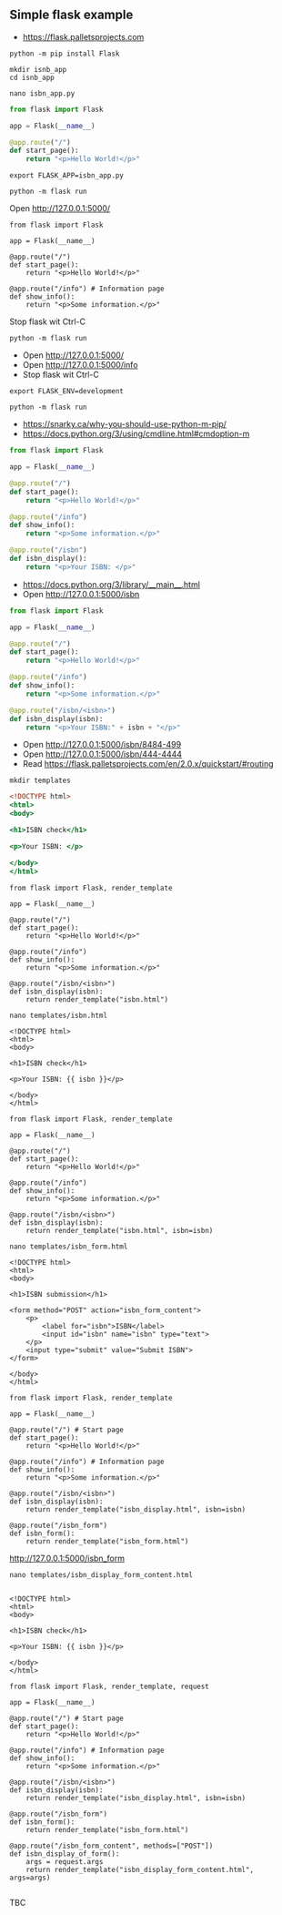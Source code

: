 ## Simple flask example

- https://flask.palletsprojects.com


```shell
python -m pip install Flask
```

```shell
mkdir isnb_app
cd isnb_app
```

```
nano isbn_app.py
```

```isnb_app.py
from flask import Flask

app = Flask(__name__)

@app.route("/")
def start_page():
    return "<p>Hello World!</p>"
```

```shell
export FLASK_APP=isbn_app.py
```


```shell
python -m flask run
```

Open http://127.0.0.1:5000/


```
from flask import Flask

app = Flask(__name__)

@app.route("/")
def start_page():
    return "<p>Hello World!</p>"

@app.route("/info") # Information page
def show_info():
    return "<p>Some information.</p>"
```

Stop flask wit Ctrl-C

```shell
python -m flask run
```

- Open http://127.0.0.1:5000/
- Open http://127.0.0.1:5000/info
- Stop flask wit Ctrl-C

```shell
export FLASK_ENV=development
```

```shell
python -m flask run
```
- https://snarky.ca/why-you-should-use-python-m-pip/
- https://docs.python.org/3/using/cmdline.html#cmdoption-m

```isnb_app.py
from flask import Flask

app = Flask(__name__)

@app.route("/")
def start_page():
    return "<p>Hello World!</p>"

@app.route("/info")
def show_info():
    return "<p>Some information.</p>"

@app.route("/isbn")
def isbn_display():
    return "<p>Your ISBN: </p>"
```

- https://docs.python.org/3/library/__main__.html
- Open http://127.0.0.1:5000/isbn

```isnb_app.py
from flask import Flask

app = Flask(__name__)

@app.route("/")
def start_page():
    return "<p>Hello World!</p>"

@app.route("/info")
def show_info():
    return "<p>Some information.</p>"

@app.route("/isbn/<isbn>")
def isbn_display(isbn):
    return "<p>Your ISBN:" + isbn + "</p>"
```

- Open http://127.0.0.1:5000/isbn/8484-499
- Open http://127.0.0.1:5000/isbn/444-4444
- Read https://flask.palletsprojects.com/en/2.0.x/quickstart/#routing

```shell
mkdir templates
```

```templates/isbn.html
<!DOCTYPE html>
<html>
<body>

<h1>ISBN check</h1>

<p>Your ISBN: </p>

</body>
</html> 
```

```
from flask import Flask, render_template

app = Flask(__name__)

@app.route("/")
def start_page():
    return "<p>Hello World!</p>"

@app.route("/info")
def show_info():
    return "<p>Some information.</p>"

@app.route("/isbn/<isbn>")
def isbn_display(isbn):
    return render_template("isbn.html")
```

```
nano templates/isbn.html
```

```
<!DOCTYPE html>
<html>
<body>

<h1>ISBN check</h1>

<p>Your ISBN: {{ isbn }}</p>

</body>
</html> 
```

```
from flask import Flask, render_template

app = Flask(__name__)

@app.route("/")
def start_page():
    return "<p>Hello World!</p>"

@app.route("/info")
def show_info():
    return "<p>Some information.</p>"

@app.route("/isbn/<isbn>")
def isbn_display(isbn):
    return render_template("isbn.html", isbn=isbn)
```
```
nano templates/isbn_form.html
```

```
<!DOCTYPE html>
<html>
<body>

<h1>ISBN submission</h1>

<form method="POST" action="isbn_form_content">
    <p>
        <label for="isbn">ISBN</label>
        <input id="isbn" name="isbn" type="text">
    </p>
    <input type="submit" value="Submit ISBN">
</form>

</body>
</html>
```

```
from flask import Flask, render_template

app = Flask(__name__)

@app.route("/") # Start page
def start_page():
    return "<p>Hello World!</p>"

@app.route("/info") # Information page
def show_info():
    return "<p>Some information.</p>"

@app.route("/isbn/<isbn>")
def isbn_display(isbn):
    return render_template("isbn_display.html", isbn=isbn)

@app.route("/isbn_form")
def isbn_form():
    return render_template("isbn_form.html")
```

http://127.0.0.1:5000/isbn_form

```
nano templates/isbn_display_form_content.html
```

```

<!DOCTYPE html>
<html>
<body>

<h1>ISBN check</h1>

<p>Your ISBN: {{ isbn }}</p>

</body>
</html>
```


```
from flask import Flask, render_template, request

app = Flask(__name__)

@app.route("/") # Start page
def start_page():
    return "<p>Hello World!</p>"

@app.route("/info") # Information page
def show_info():
    return "<p>Some information.</p>"

@app.route("/isbn/<isbn>")
def isbn_display(isbn):
    return render_template("isbn_display.html", isbn=isbn)

@app.route("/isbn_form")
def isbn_form():
    return render_template("isbn_form.html")

@app.route("/isbn_form_content", methods=["POST"])
def isbn_display_of_form():
    args = request.args
    return render_template("isbn_display_form_content.html", args=args)
```


```
```


TBC
